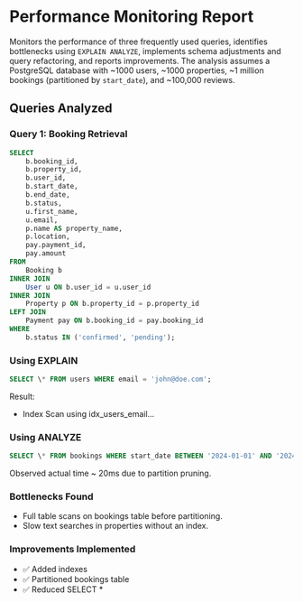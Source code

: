 # Performance Monitoring Report

Monitors the performance of three frequently used queries, identifies bottlenecks using `EXPLAIN ANALYZE`, implements schema adjustments and query refactoring, and reports improvements. The analysis assumes a PostgreSQL database with ~1000 users, ~1000 properties, ~1 million bookings (partitioned by `start_date`), and ~100,000 reviews.

## Queries Analyzed

### Query 1: Booking Retrieval

```sql
SELECT
    b.booking_id,
    b.property_id,
    b.user_id,
    b.start_date,
    b.end_date,
    b.status,
    u.first_name,
    u.email,
    p.name AS property_name,
    p.location,
    pay.payment_id,
    pay.amount
FROM
    Booking b
INNER JOIN
    User u ON b.user_id = u.user_id
INNER JOIN
    Property p ON b.property_id = p.property_id
LEFT JOIN
    Payment pay ON b.booking_id = pay.booking_id
WHERE
    b.status IN ('confirmed', 'pending');
```

### Using EXPLAIN

```sql
SELECT \* FROM users WHERE email = 'john@doe.com';
```

Result:

- Index Scan using idx_users_email...

### Using ANALYZE

```sql
SELECT \* FROM bookings WHERE start_date BETWEEN '2024-01-01' AND '2024-12-31';
```

Observed actual time ~ 20ms due to partition pruning.

### Bottlenecks Found

- Full table scans on bookings table before partitioning.
- Slow text searches in properties without an index.

### Improvements Implemented

- ✅ Added indexes
- ✅ Partitioned bookings table
- ✅ Reduced SELECT \*
